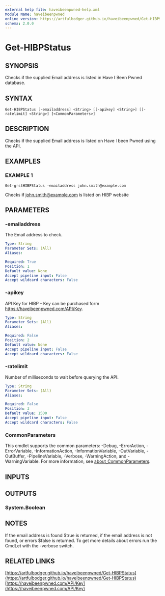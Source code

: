 ```yaml
---
external help file: haveibeenpwned-help.xml
Module Name: haveibeenpwned
online version: https://artfulbodger.github.io/haveibeenpwned/Get-HIBPStatus
schema: 2.0.0
---
```


# Get-HIBPStatus

## SYNOPSIS
Checks if the supplied Email address is listed in Have I Been Pwned database.

## SYNTAX

```
Get-HIBPStatus [-emailaddress] <String> [[-apikey] <String>] [[-ratelimit] <String>] [<CommonParameters>]
```

## DESCRIPTION
Checks if the supplied Email address is listed on Have I been Pwned using the API.

## EXAMPLES

### EXAMPLE 1
```
Get-grslHIBPStatus -emailaddress john.smith@example.com
```

Checks if john.smith@example.com is listed on HIBP website

## PARAMETERS

### -emailaddress
The Email address to check.

```yaml
Type: String
Parameter Sets: (All)
Aliases:

Required: True
Position: 1
Default value: None
Accept pipeline input: False
Accept wildcard characters: False
```

### -apikey
API Key for  HIBP - Key can be purchased form https://haveibeenpwned.com/API/Key.

```yaml
Type: String
Parameter Sets: (All)
Aliases:

Required: False
Position: 2
Default value: None
Accept pipeline input: False
Accept wildcard characters: False
```

### -ratelimit
Number of milliseconds to wait before querying the API.

```yaml
Type: String
Parameter Sets: (All)
Aliases:

Required: False
Position: 3
Default value: 1500
Accept pipeline input: False
Accept wildcard characters: False
```

### CommonParameters
This cmdlet supports the common parameters: -Debug, -ErrorAction, -ErrorVariable, -InformationAction, -InformationVariable, -OutVariable, -OutBuffer, -PipelineVariable, -Verbose, -WarningAction, and -WarningVariable. For more information, see [about_CommonParameters](http://go.microsoft.com/fwlink/?LinkID=113216).

## INPUTS

## OUTPUTS

### System.Boolean
## NOTES
If the email address is found $true is returned, if the email address is not found, or errors $false is returned.
To get more details about errors run the CmdLet with the -verbose switch.

## RELATED LINKS

[https://artfulbodger.github.io/haveibeenpwned/Get-HIBPStatus](https://artfulbodger.github.io/haveibeenpwned/Get-HIBPStatus)
[https://haveibeenpwned.com/API/Key](https://haveibeenpwned.com/API/Key)